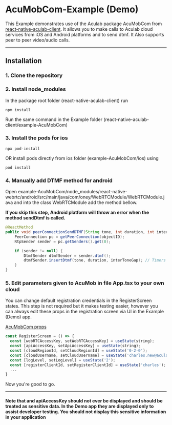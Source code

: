 # AcuMobCom-Example (Demo)

This Example demonstrates use of the Aculab package AcuMobCom from [react-native-aculab-client](https://www.npmjs.com/package/react-native-aculab-client). It allows you to make calls to Aculab cloud services from iOS and Android platforms and to send dtmf. It Also supports peer to peer video/audio calls.

---

## Installation

### 1. Clone the repository

### 2. Install node_modules

In the package root folder (react-native-aculab-client) run

``` node
npm install
```

Run the same command in the Example folder (react-native-aculab-client/example-AcuMobCom)

### 3. Install the pods for ios

``` node
npx pod-install
```

OR install pods directly from ios folder (example-AcuMobCom/ios) using

``` node
pod install
```

### 4. Manually add DTMF method for android

Open example-AcuMobCom/node_modules/react-native-webrtc/android/src/main/java/com/oney/WebRTCModule/WebRTCModule.java and into the class WebRTCModule add the method bellow.

**If you skip this step, Android platform will throw an error when the method sendDtmf is called.**

``` java
@ReactMethod
public void peerConnectionSendDTMF(String tone, int duration, int interToneGap, int objectID) {
    PeerConnection pc = getPeerConnection(objectID);
    RtpSender sender = pc.getSenders().get(0);

    if (sender != null) {
        DtmfSender dtmfSender = sender.dtmf();
        dtmfSender.insertDtmf(tone, duration, interToneGap); // Timers are in ms
    }
}
```

### 5. Edit parameters given to AcuMob in file App.tsx to your own cloud

You can change default registration credentials in the RegisterScreen states.
This step is not required but it makes testing easier, however you can always edit these props in the registration screen via UI in the Example (Demo) app.

[AcuMobCom props](https://github.com/aculab-com/react-native-aculab-client/blob/cf2c0f62ac12c4330e4f4d24883bcb31152a64c5/example-AcuMobCom/src/RegisterScreen.tsx#L14)

```typescript
const RegisterScreen = () => {
  const [webRTCAccessKey, setWebRTCAccessKey] = useState(string);
  const [apiAccessKey, setApiAccessKey] = useState(string);
  const [cloudRegionId, setCloudRegionId] = useState('0-2-0');
  const [cloudUsername, setCloudUsername] = useState('charles.new@aculab.com');
  const [logLevel, setLogLevel] = useState('2');
  const [registerClientId, setRegisterClientId] = useState('charles');
  ...
}
```

Now you're good to go.

---

#### Note that and apiAccessKey should not ever be displayed and should be treated as sensitive data. In the Demo app they are displayed only to assist developer testing. You should not display this sensitive information in your application
